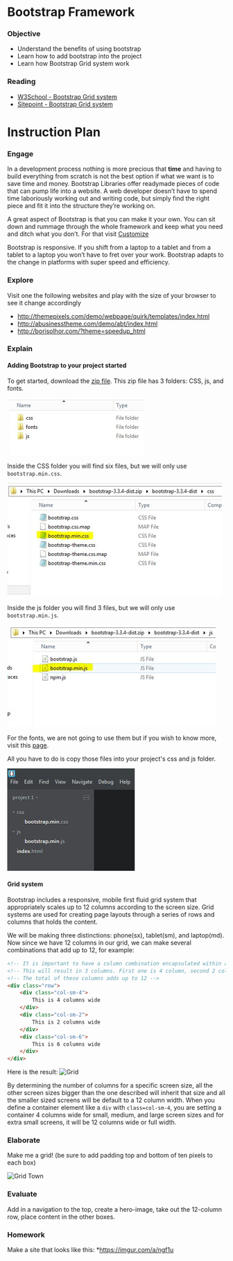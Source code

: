 # Bootstrap Framework

### Objective

* Understand the benefits of using bootstrap
* Learn how to add bootstrap into the project
* Learn how Bootstrap Grid system work

### Reading

* [W3School - Bootstrap Grid system](http://www.w3schools.com/bootstrap/bootstrap_grid_system.asp)
* [Sitepoint - Bootstrap Grid system](http://www.sitepoint.com/understanding-bootstrap-grid-system/)

#  Instruction Plan

### Engage

In a development process nothing is more precious that **time** and having to build everything from scratch is not the best option if what we want is to save time and money. Bootstrap Libraries offer readymade pieces of code that can pump life into a website. A web developer doesn’t have to spend time laboriously working out and writing code, but simply find the right piece and fit it into the structure they’re working on. 

A great aspect of Bootstrap is that you can make it your own. You can sit down and rummage through the whole framework and keep what you need and ditch what you don’t. For that visit [Customize](http://getbootstrap.com/customize/)

Bootstrap is responsive. If you shift from a laptop to a tablet and from a tablet to a laptop you won’t have to fret over your work. Bootstrap adapts to the change in platforms with super speed and efficiency.

### Explore

Visit one the following websites and play with the size of your browser to see it change accordingly 

* http://themepixels.com/demo/webpage/quirk/templates/index.html
* http://abusinesstheme.com/demo/abt/index.html
* http://borisolhor.com/?theme=speedup_html

### Explain

#### Adding Bootstrap to your project started

To get started, download the [zip file](https://github.com/twbs/bootstrap/releases/download/v3.3.5/bootstrap-3.3.5-dist.zip). This zip file has 3 folders: CSS, js, and fonts.

![Bootstrap folders](../images/bootstrap-folders.jpg)

Inside the CSS folder you will find six files, but we will only use `bootstrap.min.css`.

![Bootstrap minify css file](../images/bootstrap-min-css.jpg)

Inside the js folder you will find 3 files, but we will only use `bootstrap.min.js`.

![Bootstrap minify js file](../images/bootstrap-min-js.jpg)

For the fonts, we are not going to use them but if you wish to know more, visit this [page](http://getbootstrap.com/components/#glyphicons).

All you have to do is copy those files into your project's css and js folder.

![Project using bootstrap](../images/project-bootstrap.jpg)

#### Grid system

Bootstrap includes a responsive, mobile first fluid grid system that appropriately scales up to 12 columns according to the screen size. Grid systems are used for creating page layouts through a series of rows and columns that holds the content.

We will be making three distinctions: phone(sx), tablet(sm), and laptop(md). Now since we have 12 columns in our grid, we can make several combinations that add up to 12, for example:

```html
<!-- It is important to have a column combination encapsulated within a row to perform well -->
<!-- This will result in 3 columns. First one is 4 column, second 2 column, and third 6 column wide -->
<!-- The total of these columns adds up to 12 -->
<div class="row">
    <div class="col-sm-4">
        This is 4 columns wide
    </div>
    <div class="col-sm-2">
        This is 2 columns wide
    </div>
    <div class="col-sm-6">
        This is 6 columns wide
    </div>
</div>
```

Here is the result:
![Grid](../images/grid-example.jpg)

By determining the number of columns for a specific screen size, all the other screen sizes bigger than the one described will inherit that size and all the smaller sized screens will be default to a 12 column width. When you define a container element like a `div` with `class=col-sm-4`, you are setting a container 4 columns wide for small, medium, and large screen sizes and for extra small screens, it will be 12 columns wide or full width.

### Elaborate

Make me a grid! (be sure to add padding top and bottom of ten pixels to each box)

![Grid Town](../images/class13_eval.jpg)

### Evaluate

Add in a navigation to the top, create a hero-image, take out the 12-column row, place content in the other boxes.

### Homework

Make a site that looks like this:  *https://imgur.com/a/ngf1u
